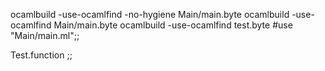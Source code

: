 ocamlbuild -use-ocamlfind -no-hygiene  Main/main.byte
ocamlbuild -use-ocamlfind Main/main.byte
ocamlbuild -use-ocamlfind test.byte
#use "Main/main.ml";;

Test.function ;;
